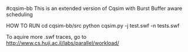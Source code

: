 #cqsim-bb
This is an extended version of Cqsim with Burst Buffer aware scheduling

HOW TO RUN
    cd cqsim-bb/src
    python cqsim.py -j test.swf -n tests.swf

To aquire more .swf traces, go to http://www.cs.huji.ac.il/labs/parallel/workload/
